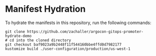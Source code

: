 # Manifest Hydration

To hydrate the manifests in this repository, run the following commands:

```shell
git clone https://github.com/zachaller/argocon-gitops-promoter-hydrate-demo
# cd into the cloned directory
git checkout baf9023a9b2448f11f544160bbe4ffd0d7982177
kustomize build ./user-configuration/production/us-west-1
```
